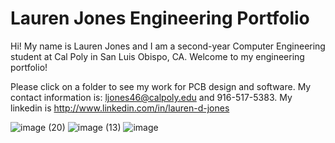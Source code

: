 # Lauren Jones Engineering Portfolio

Hi! My name is Lauren Jones and I am a second-year Computer Engineering student at Cal Poly in San Luis Obispo, CA. 
Welcome to my engineering portfolio!

Please click on a folder to see my work for PCB design and software. 
My contact information is: ljones46@calpoly.edu and 916-517-5383. My linkedin is http://www.linkedin.com/in/lauren-d-jones 

![image (20)](https://github.com/laurendjones/portfolio/assets/61713371/636e0f5e-db02-4600-8782-af960ee976d1)
![image (13)](https://github.com/laurendjones/portfolio/assets/61713371/204ec8d2-be2f-40c3-9d37-57485909b355)
![image](https://github.com/laurendjones/portfolio/assets/61713371/fa2c61e5-d6f7-4019-afdf-94fff8e41af7)

